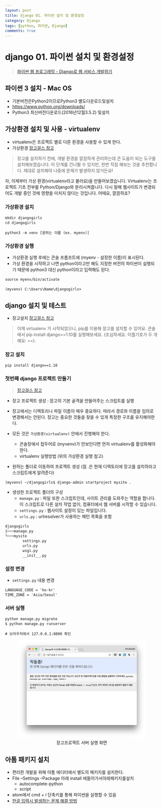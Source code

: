 ```yaml
---
layout: post
title: django 01. 파이썬 설치 및 환경설정
category: Django
tags: [python, 파이썬, Django]
comments: true
---
```

# django 01. 파이썬 설치 및 환경설정
> [파이썬 웹 프로그래밍 - Django로 웹 서비스 개발하기 ](https://www.inflearn.com/course/django-%ED%8C%8C%EC%9D%B4%EC%8D%AC-%EC%9E%A5%EA%B3%A0-%EA%B0%95%EC%A2%8C/)      

## 파이썬 3 설치 - Mac OS
- 기본버전은Python2이므로Python3 별도다운로드및설치
- https://www.python.org/downloads/
- Python3 최신버전다운로드(2016년12월3.5.2) 및설치


## 가상환경 설치 및 사용 - virtualenv
- virtualenv은 프로젝트 별로 다른 환경을 사용할 수 있게 한다.
- 가상환경 [장고걸스 참고](https://tutorial.djangogirls.org/ko/django_installation/)
> 장고를 설치하기 전에, 개발 환경을 깔끔하게 관리하는데 큰 도움이 되는 도구를 설치해보겠습니다. 이 단계를 건너뛸 수 있지만, 한번 직접 해보는 것을 추천합니다. 제대로 설치해야 나중에 문제가 발생하지 않거든요!
>
자, 이제부터 가상 환경(virtualenv라고 불러요)을 만들어보겠습니다. Virtualenv는 프로젝트 기초 전부를 Python/Django와 분리시켜줍니다. 다시 말해 웹사이트가 변경되어도 개발 중인 것에 영향을 미치지 않다는 것입니다. 어때요, 깔끔하죠?

### 가상환경 설치

```
mkdir djangogirls
cd djangogirls

python3 -m venv [원하는 이름 (ex. myenv)]
```

### 가상환경 실행
- 가상환경 실행 후에는 콘솔 프롬프트에 (myenv - 설정한 이름)이 표시된다.
- 가상 환경을 시작하고 나면 python이라고만 해도 지정한 버전의 파이썬이 실행되기 때문에 python3 대신 python이라고 입력해도 된다.

```
source myenv/bin/activate

(myvenv) C:\Users\Name\djangogirls>
```

## django 설치 및 테스트  
- 장고설치  [장고걸스 참고](https://tutorial.djangogirls.org/ko/django_installation/)
> 이제 virtualenv 가 시작되었으니, pip를 이용해 장고를 설치할 수 있어요. 콘솔에서 pip install django==1.10를 실행해보세요. (조심하세요. 이퀄기호가 두 개예요: ==).

### 장고 설치

```
pip install django==1.10
```

### 첫번째 django 프로젝트 만들기
> [장고걸스 참고](https://tutorial.djangogirls.org/ko/django_start_project/)

- 장고 프로젝트 생성 :  장고의 기본 골격을 만들어주는 스크립트를 실행
- 장고에서는 디렉토리나 파일 이름이 매우 중요하다. 따라서 경로와 이름을 임의로 변경해서는 안된다. 장고는 중요한 것들을 찾을 수 있게 특정한 구조를 유지해야한다.
- 모든 것은 `가상환경(virtualenv)` 안에서 진행해야 한다.
  - 콘솔창에서 접두어로 (myvenv)가 안보인다면 먼저 virtualenv를 활성화해야 한다.
  - virtualenv 실행방법 (위의 가상환경 실행 참고)

- 원하는 폴더로 이동하여 프로젝트 생성 (점 .은 현재 디렉토리에 장고를 설치하라고 스크립트에게 알려준다)

```
(myvenv) ~/djangogirls$ django-admin startproject mysite .
```

- 생성한 프로젝트 폴더의 구성
  - `manage.py` : 파일 또한 스크립트인데, 사이트 관리를 도와주는 역할을 합니다. 이 스크립트로 다른 설치 작업 없이, 컴퓨터에서 웹 서버를 시작할 수 있습니다.
  - `settings.py` : 웹사이트 설정이 있는 파일입니다.
  - `urls.py` : urlresolver가 사용하는 패턴 목록을 포함

```
djangogirls
├───manage.py
└───mysite
        settings.py
        urls.py
        wsgi.py
        __init__.py
```

### 설정 변경
- `settings.py` 내용 변경

```
LANGUAGE_CODE = 'ko-kr'
TIME_ZONE = 'Asia/Seoul'
```

### 서버 실행

```
python manage.py migrate
$ python manage.py runserver

# 브라우저에서 127.0.0.1:8000 확인
```
<center>
<figure>
<img src="/assets/post-img/django/first-django.png" alt="">
<figcaption>장고프로젝트 서버 실행 화면</figcaption>
</figure>
</center>


## 아톰 패키지 설치

- 편리한 개발을 위해 아톰 에디터에서 별도의 패키지를 설치한다.
- File –Settings –Package 아래  install 에들어가서아래패키지를설치
  - autocomplete-python
  - script
- atom에서 cmd + i 단축키를 통해 파이썬을 실행할 수 있음
- [한글 입력시 발생하는 문제 해결 방법](https://blog.chann.kr/how-to-use-python3-in-atom/)
